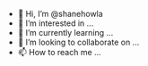 - 👋 Hi, I’m @shanehowla
- 👀 I’m interested in ...
- 🌱 I’m currently learning ...
- 💞️ I’m looking to collaborate on ...
- 📫 How to reach me ...

<!---
shanehowla/shanehowla is a ✨ special ✨ repository because its `README.md` (this file) appears on your GitHub profile.
You can click the Preview link to take a look at your changes.
--->
